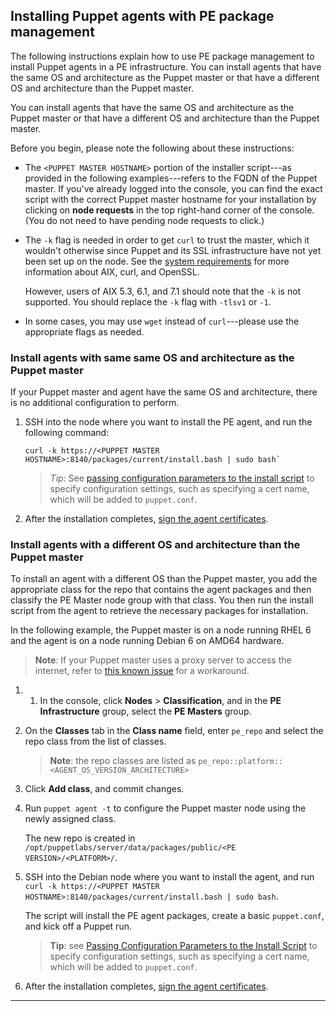 <!--Multi-tasks can be used to introduce a process where each child task is required, or to group a set of similar tasks.-->

## Installing Puppet agents with PE package management

The following instructions explain how to use PE package management to install Puppet agents in a PE infrastructure. You can install agents that have the same OS and architecture as the Puppet master or that have a different OS and architecture than the Puppet master. 

You can install agents that have the same OS and architecture as the Puppet master or that have a different OS and architecture than the Puppet master. 

Before you begin, please note the following about these instructions:

- The `<PUPPET MASTER HOSTNAME>` portion of the installer script---as provided in the following examples---refers to the FQDN of the Puppet master. If you've already logged into the console, you can find the exact script with the correct Puppet master hostname for your installation by clicking on **node requests** in the top right-hand corner of the console. (You do not need to have pending node requests to click.)

- The `-k` flag is needed in order to get `curl` to trust the master, which it wouldn't otherwise since Puppet and its SSL infrastructure have not yet been set up on the node. See the [system requirements](./sys_req_os.html#aix) for more information about AIX, curl, and OpenSSL. 

   However, users of AIX 5.3, 6.1, and 7.1 should note that the `-k` is not supported. You should replace the `-k` flag with `-tlsv1` or `-1`.

- In some cases, you may use `wget` instead of `curl`---please use the appropriate flags as needed.

### Install agents with same same OS and architecture as the Puppet master

If your Puppet master and agent have the same OS and architecture, there is no additional configuration to perform.  

1. SSH into the node where you want to install the PE agent, and run the following command:

   ~~~
   curl -k https://<PUPPET MASTER HOSTNAME>:8140/packages/current/install.bash | sudo bash`
   ~~~

   >**Tip*:* See [passing configuration parameters to the install script](#passing-configuration-parameters-to-the-install-script) to specify configuration settings, such as specifying a cert name, which will be added to `puppet.conf`.

2. After the installation completes, [sign the agent certificates](#signing-agent-certificates).

### Install agents with a different OS and architecture than the Puppet master

To install an agent with a different OS than the Puppet master, you add the appropriate class for the repo that contains the agent packages and then classify the PE Master node group with that class. You then run the install script from the agent to retrieve the necessary packages for installation. 

In the following example, the Puppet master is on a node running RHEL 6 and the agent is on a node running Debian 6 on AMD64 hardware.

> **Note**: If your Puppet master uses a proxy server to access the internet, refer to [this known issue](./release_notes_known_issues_install.html#install-agents-with-different-os-when-puppet-master-is-behind-a-proxy) for a workaround.

1. 1. In the console, click **Nodes** > **Classification**, and in the **PE Infrastructure** group, select the **PE Masters** group.

2. On the **Classes** tab in the **Class name** field, enter `pe_repo` and select the repo class from the list of classes.

   >**Note**: the repo classes are listed as `pe_repo::platform::<AGENT_OS_VERSION_ARCHITECTURE>`

3. Click **Add class**, and commit changes.

4. Run `puppet agent -t` to configure the Puppet master node using the newly assigned class.

   The new repo is created in `/opt/puppetlabs/server/data/packages/public/<PE VERSION>/<PLATFORM>/`.

5. SSH into the Debian node where you want to install the agent, and run `curl -k https://<PUPPET MASTER HOSTNAME>:8140/packages/current/install.bash | sudo bash`.

    The script will install the PE agent packages, create a basic `puppet.conf`, and kick off a Puppet run.

   >**Tip**: see [Passing Configuration Parameters to the Install Script](#passing-configuration-parameters-to-the-install-script) to specify configuration settings, such as specifying a cert name, which will be added to `puppet.conf`.

6. After the installation completes, [sign the agent certificates](#signing-agent-certificates).

* * *